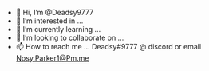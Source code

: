 - 👋 Hi, I’m @Deadsy9777
- 👀 I’m interested in ...
- 🌱 I’m currently learning ...
- 💞️ I’m looking to collaborate on ...
- 📫 How to reach me ... Deadsy#9777 @ discord or email Nosy.Parker1@Pm.me

<!---
Deadsy9777/Deadsy9777 is a ✨ special ✨ repository because its `README.md` (this file) appears on your GitHub profile.
You can click the Preview link to take a look at your changes.
--->
